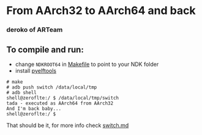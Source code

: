 # From AArch32 to AArch64 and back
### deroko of ARTeam

## To compile and run:

- change `NDKROOT64` in [Makefile](Makefile) to point to your NDK folder
- install [pyelftools](https://github.com/eliben/pyelftools)

```shell
# make
# adb push switch /data/local/tmp
# adb shell
shell@zeroflte:/ $ /data/local/tmp/switch                                      
tada - executed as AArch64 from AArch32
And I'm back baby...
shell@zeroflte:/ $ 
```

That should be it, for more info check [switch.md](switch.md)
